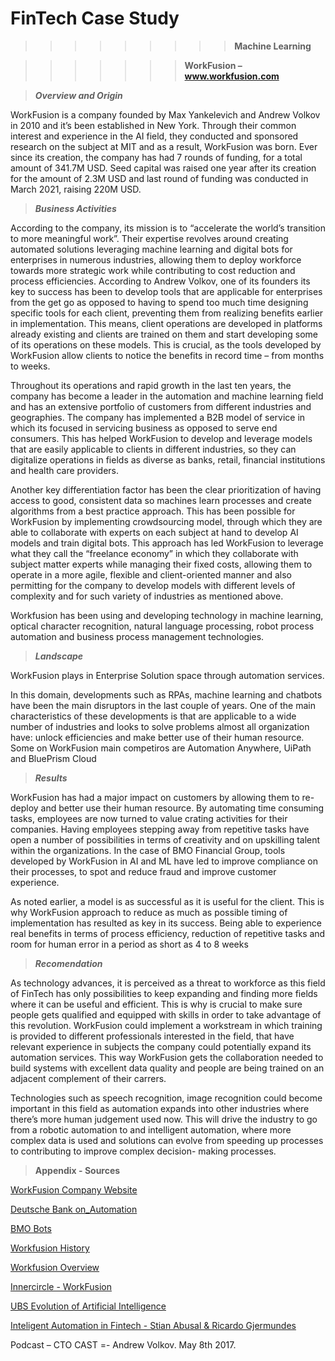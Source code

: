 # FinTech Case Study

>>>>>>>>>**Machine Learning**

>>>>>>>**WorkFusion – www.workfusion.com**

> ***Overview and Origin***

WorkFusion is a company founded by Max Yankelevich and Andrew Volkov in 2010 and it’s been established in New York. Through their common interest and experience in the AI field, they conducted and sponsored research on the subject at MIT and as a result, WorkFusion was born. Ever since its creation, the company has had 7 rounds of funding, for a total amount of 341.7M USD. Seed capital was raised one year after its creation for the amount of 2.3M USD and last round of funding was conducted in March 2021, raising 220M USD. 

> ***Business Activities***

According to the company, its mission is to “accelerate the world’s transition to more meaningful work”. Their expertise revolves around creating automated solutions leveraging machine learning and digital bots for enterprises in numerous industries, allowing them to deploy workforce towards more strategic work while contributing to cost reduction and process efficiencies. According to Andrew Volkov, one of its founders its key to success has been to develop tools that are applicable for enterprises from the get go as opposed to having to spend too much time designing specific tools for each client, preventing them from realizing benefits earlier in implementation. This means, client operations are developed in platforms already existing and clients are trained on them and start developing some of its operations on these models. This is crucial, as the tools developed by WorkFusion allow clients to notice the benefits in record time – from months to weeks. 

Throughout its operations and rapid growth in the last ten years, the company has become a leader in the automation and machine learning field and has an extensive portfolio of customers from different industries and geographies. The company has implemented a B2B model of service in which its focused in servicing business as opposed to serve end consumers. This has helped WorkFusion to develop and leverage models that are easily applicable to clients in different industries, so they can digitalize operations in fields as diverse as banks, retail, financial institutions and health care providers. 

Another key differentiation factor has been the clear prioritization of having access to good, consistent data so machines learn processes and create algorithms from a best practice approach. This has been possible for WorkFusion by implementing crowdsourcing model, through which they are able to collaborate with experts on each subject at hand to develop AI models and train digital bots. This approach has led WorkFusion to leverage what they call the “freelance economy” in which they collaborate with subject matter experts while managing their fixed costs, allowing them to operate in a more agile, flexible and client-oriented manner and also permitting for the company to develop models with different levels of complexity and for such variety of industries as mentioned above.  

Workfusion has been using and developing technology in machine learning, optical character recognition, natural language processing, robot process automation and business process management technologies.

> ***Landscape***

WorkFusion plays in Enterprise Solution space through automation services. 

In this domain, developments such as RPAs, machine learning and chatbots have been the main disruptors in the last couple of years. One of the main characteristics of these developments is that are applicable to a wide number of industries and looks to solve problems almost all organization have: unlock efficiencies and make better use of their human resource. 
Some on WorkFusion main competiros are Automation Anywhere, UiPath and BluePrism Cloud

> ***Results***

WorkFusion has had a major impact on customers by allowing them to re-deploy and better use their human resource. By automating time consuming tasks, employees are now turned to value crating activities for their companies. Having employees stepping away from repetitive tasks have open a number of possibilities in terms of creativity and on upskilling talent within the organizations. In the case of BMO Financial Group, tools developed by WorkFusion in AI and ML have led to improve compliance on their processes, to spot and reduce fraud and improve customer experience. 

As noted earlier, a model is as successful as it is useful for the client. This is why WorkFusion approach to reduce as much as possible timing of implementation has resulted as key in its success. Being able to experience real benefits in terms of process efficiency, reduction of repetitive tasks and room for human error in a period as short as 4 to 8 weeks 

> ***Recomendation***

As technology advances, it is perceived as a threat to workforce as this field of FinTech has only possibilities to keep expanding and finding more fields where it can be useful and efficient. This is why is crucial to make sure people gets qualified and equipped with skills in order to take advantage of this revolution. WorkFusion could implement a workstream in which training is provided to different professionals interested in the field, that have relevant experience in subjects the company could potentially expand its automation services. This way WorkFusion gets the collaboration needed to build systems with excellent data quality and people are being trained on an adjacent complement of their carrers. 

Technologies such as speech recognition, image recognition could become important in this field as automation expands into other industries where there’s more human judgement used now. This will drive the industry to go from a robotic automation to and intelligent automation, where more complex data is used and solutions can evolve from speeding up processes to contributing to improve complex decision- making processes. 



> **Appendix - Sources**

[WorkFusion Company Website](https://www.workfusion.com/business-automation/)


[Deutsche Bank on_Automation](https://cio.economictimes.indiatimes.com/news/strategy-and-management/deutsche-bank-to-prioritize-public-cloud-investments-in-fy-2020/76294248)

[BMO Bots](https://www.forbes.com/sites/tomdavenport/2020/08/03/bots-for-the-people-by-the-people-at-bank-of-montreal/?sh=50c8725d1065)

[Workfusion History](https://verify.wiki/wiki/Workfusion)

[Workfusion Overview](https://www.crunchbase.com/organization/crowdcomputing-systems)

[Innercircle - WorkFusion](https://gomedici.com/companies/workfusion) 

[UBS Evolution of Artificial Intelligence](https://www.ubs.com/microsites/artificial-intelligence/en/ai-coming-age.html)

[Inteligent Automation in Fintech - Stian Abusal & Ricardo Gjermundes](https://openaccess.nhh.no/nhh-xmlui/bitstream/handle/11250/2609739/masterthesis.PDF?sequence=1&isAllowed=y)

Podcast – CTO CAST =- Andrew Volkov. May 8th 2017. 


